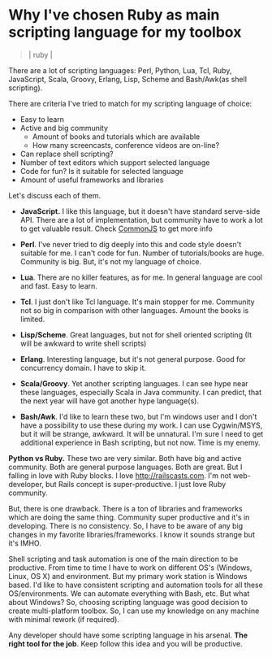 # Why I've chosen Ruby as main scripting language for my toolbox
> | ruby |

There are a lot of scripting languages: Perl, Python, Lua, Tcl, Ruby, JavaScript, Scala, Groovy, Erlang, Lisp, Scheme and Bash/Awk(as shell scripting).

There are criteria I've tried to match for my scripting language of choice:

* Easy to learn
* Active and big community
  * Amount of books and tutorials which are available
  * How many screencasts, conference videos are on-line?
* Can replace shell scripting?
* Number of text editors which support selected language
* Code for fun? Is it suitable for selected language
* Amount of useful frameworks and libraries

Let's discuss each of them.

* **JavaScript.** I like this language, but it doesn't have standard serve-side API. There are a lot of implementation, but community  have to work a lot to get valuable result. Check [CommonJS](http://wiki.commonjs.org/wiki/CommonJS) to get more info

* **Perl**. I've never tried to dig deeply into this and code style doesn't suitable for me. I can't code for fun.  Number of tutorials/books are huge. Community is big. But, it's not my language of choice.

* **Lua**. There are no killer features, as for me. In general language are cool and fast. Easy to learn.

* **Tcl**.  I just don't like Tcl language. It's main stopper for me. Community not so big in comparison with other languages. Amount the books is limited.

* **Lisp/Scheme**. Great languages, but not for shell oriented scripting (It will be awkward to write shell scripts)

* **Erlang**. Interesting language, but it's not general purpose. Good for concurrency domain. I have to skip it.

* **Scala/Groovy**. Yet another scripting languages. I can see hype near these languages, especially Scala in Java community.  I can predict, that the next year will have got another hype language(s).

* **Bash/Awk**. I'd like to learn these two, but I'm windows user and I don't have a possibility to use these during my work. I can use Cygwin/MSYS, but it will be strange, awkward. It will be unnatural. I'm sure I need to get additional experience in Bash scripting, but not now. Time is my enemy.

**Python vs Ruby.** These two are very similar. Both have big and active community. Both are general purpose languages. Both are great.
But I falling in love with Ruby blocks. I love http://railscasts.com.  I'm not web-developer, but Rails concept is super-productive.  I just love Ruby community. 

But, there is one drawback. There is a ton of libraries and frameworks which are doing the same thing. Community super productive  and  it's in developing. There is no consistency. So, I have to be aware of any big changes in my favorite libraries/frameworks. I know it sounds strange but it's IMHO.

Shell scripting and task automation is one of the main direction to be productive. From time to time I have to work on different OS's (Windows, Linux, OS X) and environment. But my primary work station is Windows based. I'd like to have consistent scripting and automation tools for all these OS/environments. We can automate everything with Bash, etc. But what about Windows? So, choosing scripting language was good decision to create multi-platform toolbox. So, I can use my knowledge on any machine with minimal rework (if required).

Any developer should have some scripting language in his arsenal. **The right tool for the job**. Keep follow this idea and you will be productive.